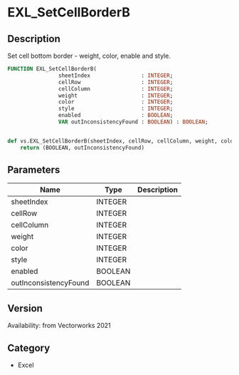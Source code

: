 # EXL_SetCellBorderB

## Description
Set cell bottom border - weight, color, enable and style.

```pascal
FUNCTION EXL_SetCellBorderB(
				sheetIndex                : INTEGER;
				cellRow                   : INTEGER;
				cellColumn                : INTEGER;
				weight                    : INTEGER;
				color                     : INTEGER;
				style                     : INTEGER;
				enabled                   : BOOLEAN;
				VAR outInconsistencyFound : BOOLEAN) : BOOLEAN;
```

```python

def vs.EXL_SetCellBorderB(sheetIndex, cellRow, cellColumn, weight, color, style, enabled):
    return (BOOLEAN, outInconsistencyFound)
```

## Parameters
|Name|Type|Description|
|---|---|---|
|sheetIndex|INTEGER||
|cellRow|INTEGER||
|cellColumn|INTEGER||
|weight|INTEGER||
|color|INTEGER||
|style|INTEGER||
|enabled|BOOLEAN||
|outInconsistencyFound|BOOLEAN||

## Version
Availability: from Vectorworks 2021
## Category
* Excel

